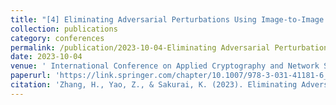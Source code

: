 ```yaml
---
title: "[4] Eliminating Adversarial Perturbations Using Image-to-Image Translation Method"
collection: publications
category: conferences
permalink: /publication/2023-10-04-Eliminating Adversarial Perturbations
date: 2023-10-04
venue: ' International Conference on Applied Cryptography and Network Security '
paperurl: 'https://link.springer.com/chapter/10.1007/978-3-031-41181-6_32'
citation: 'Zhang, H., Yao, Z., & Sakurai, K. (2023). Eliminating Adversarial Perturbations Using Image-to-Image Translation Method. In International Conference on Applied Cryptography and Network Security (pp. 601-620). Cham: Springer Nature Switzerland. (International)'
---
```

